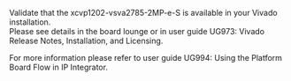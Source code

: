 Validate that the xcvp1202-vsva2785-2MP-e-S is available in your Vivado installation.  
Please see details in the board lounge or in user guide UG973: Vivado Release Notes, Installation, and Licensing.

For more information please refer to user guide UG994: Using the Platform Board Flow in IP Integrator.
